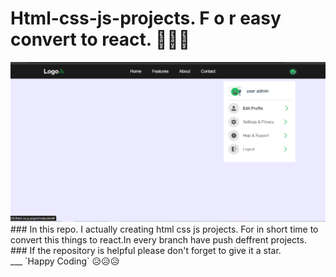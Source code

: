 # Html-css-js-<b>projects</b>. F o r easy convert to react. 🎉🎉🎉



<img src='https://raw.githubusercontent.com/raihan-jishan/Github-cover-photo/main/images/Screenshot%20(116).png' alt='github cover' /> 
### In this repo. I actually creating html css js projects. For in short time to convert this things to react.In every branch have push deffrent projects. 
### If the repository is helpful please don't forget to give it a star. 
<br /> 
___
 `Happy Coding` 😥😥😥 
